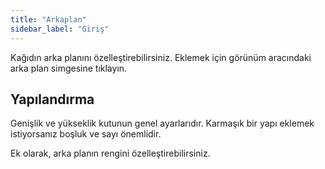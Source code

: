 ```yaml
---
title: "Arkaplan"
sidebar_label: "Giriş"
---
```



Kağıdın arka planını özelleştirebilirsiniz. Eklemek için görünüm aracındaki arka plan simgesine tıklayın.

## Yapılandırma

Genişlik ve yükseklik kutunun genel ayarlarıdır. Karmaşık bir yapı eklemek istiyorsanız boşluk ve sayı önemlidir.

Ek olarak, arka planın rengini özelleştirebilirsiniz.
